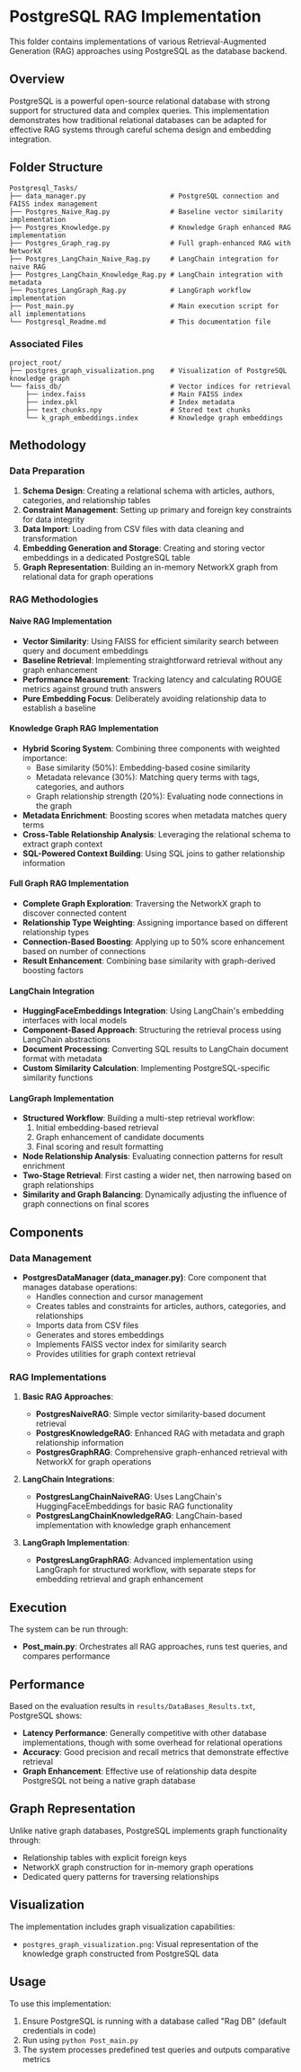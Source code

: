 # PostgreSQL RAG Implementation

This folder contains implementations of various Retrieval-Augmented Generation (RAG) approaches using PostgreSQL as the database backend.

## Overview

PostgreSQL is a powerful open-source relational database with strong support for structured data and complex queries. This implementation demonstrates how traditional relational databases can be adapted for effective RAG systems through careful schema design and embedding integration.

## Folder Structure

```
Postgresql_Tasks/
├── data_manager.py                     # PostgreSQL connection and FAISS index management
├── Postgres_Naive_Rag.py               # Baseline vector similarity implementation
├── Postgres_Knowledge.py               # Knowledge Graph enhanced RAG implementation
├── Postgres_Graph_rag.py               # Full graph-enhanced RAG with NetworkX
├── Postgres_LangChain_Naive_Rag.py     # LangChain integration for naive RAG
├── Postgres_LangChain_Knowledge_Rag.py # LangChain integration with metadata
├── Postgres_LangGraph_Rag.py           # LangGraph workflow implementation
├── Post_main.py                        # Main execution script for all implementations
└── Postgresql_Readme.md                # This documentation file
```

### Associated Files

```
project_root/
├── postgres_graph_visualization.png    # Visualization of PostgreSQL knowledge graph
└── faiss_db/                           # Vector indices for retrieval
    ├── index.faiss                     # Main FAISS index
    ├── index.pkl                       # Index metadata
    ├── text_chunks.npy                 # Stored text chunks
    └── k_graph_embeddings.index        # Knowledge graph embeddings
```

## Methodology

### Data Preparation
1. **Schema Design**: Creating a relational schema with articles, authors, categories, and relationship tables
2. **Constraint Management**: Setting up primary and foreign key constraints for data integrity
3. **Data Import**: Loading from CSV files with data cleaning and transformation
4. **Embedding Generation and Storage**: Creating and storing vector embeddings in a dedicated PostgreSQL table
5. **Graph Representation**: Building an in-memory NetworkX graph from relational data for graph operations

### RAG Methodologies

#### Naive RAG Implementation
- **Vector Similarity**: Using FAISS for efficient similarity search between query and document embeddings
- **Baseline Retrieval**: Implementing straightforward retrieval without any graph enhancement
- **Performance Measurement**: Tracking latency and calculating ROUGE metrics against ground truth answers
- **Pure Embedding Focus**: Deliberately avoiding relationship data to establish a baseline

#### Knowledge Graph RAG Implementation
- **Hybrid Scoring System**: Combining three components with weighted importance:
  - Base similarity (50%): Embedding-based cosine similarity
  - Metadata relevance (30%): Matching query terms with tags, categories, and authors
  - Graph relationship strength (20%): Evaluating node connections in the graph
- **Metadata Enrichment**: Boosting scores when metadata matches query terms
- **Cross-Table Relationship Analysis**: Leveraging the relational schema to extract graph context
- **SQL-Powered Context Building**: Using SQL joins to gather relationship information

#### Full Graph RAG Implementation
- **Complete Graph Exploration**: Traversing the NetworkX graph to discover connected content
- **Relationship Type Weighting**: Assigning importance based on different relationship types
- **Connection-Based Boosting**: Applying up to 50% score enhancement based on number of connections
- **Result Enhancement**: Combining base similarity with graph-derived boosting factors

#### LangChain Integration
- **HuggingFaceEmbeddings Integration**: Using LangChain's embedding interfaces with local models
- **Component-Based Approach**: Structuring the retrieval process using LangChain abstractions
- **Document Processing**: Converting SQL results to LangChain document format with metadata
- **Custom Similarity Calculation**: Implementing PostgreSQL-specific similarity functions

#### LangGraph Implementation
- **Structured Workflow**: Building a multi-step retrieval workflow:
  1. Initial embedding-based retrieval
  2. Graph enhancement of candidate documents
  3. Final scoring and result formatting
- **Node Relationship Analysis**: Evaluating connection patterns for result enrichment
- **Two-Stage Retrieval**: First casting a wider net, then narrowing based on graph relationships
- **Similarity and Graph Balancing**: Dynamically adjusting the influence of graph connections on final scores

## Components

### Data Management

- **PostgresDataManager (data_manager.py)**: Core component that manages database operations:
  - Handles connection and cursor management
  - Creates tables and constraints for articles, authors, categories, and relationships
  - Imports data from CSV files
  - Generates and stores embeddings
  - Implements FAISS vector index for similarity search
  - Provides utilities for graph context retrieval

### RAG Implementations

1. **Basic RAG Approaches**:
   - **PostgresNaiveRAG**: Simple vector similarity-based document retrieval
   - **PostgresKnowledgeRAG**: Enhanced RAG with metadata and graph relationship information
   - **PostgresGraphRAG**: Comprehensive graph-enhanced retrieval with NetworkX for graph operations

2. **LangChain Integrations**:
   - **PostgresLangChainNaiveRAG**: Uses LangChain's HuggingFaceEmbeddings for basic RAG functionality
   - **PostgresLangChainKnowledgeRAG**: LangChain-based implementation with knowledge graph enhancement

3. **LangGraph Implementation**:
   - **PostgresLangGraphRAG**: Advanced implementation using LangGraph for structured workflow, with separate steps for embedding retrieval and graph enhancement

## Execution

The system can be run through:
- **Post_main.py**: Orchestrates all RAG approaches, runs test queries, and compares performance

## Performance

Based on the evaluation results in `results/DataBases_Results.txt`, PostgreSQL shows:

- **Latency Performance**: Generally competitive with other database implementations, though with some overhead for relational operations
- **Accuracy**: Good precision and recall metrics that demonstrate effective retrieval
- **Graph Enhancement**: Effective use of relationship data despite PostgreSQL not being a native graph database

## Graph Representation

Unlike native graph databases, PostgreSQL implements graph functionality through:
- Relationship tables with explicit foreign keys
- NetworkX graph construction for in-memory graph operations
- Dedicated query patterns for traversing relationships

## Visualization

The implementation includes graph visualization capabilities:
- `postgres_graph_visualization.png`: Visual representation of the knowledge graph constructed from PostgreSQL data

## Usage

To use this implementation:
1. Ensure PostgreSQL is running with a database called "Rag DB" (default credentials in code)
2. Run using `python Post_main.py`
3. The system processes predefined test queries and outputs comparative metrics